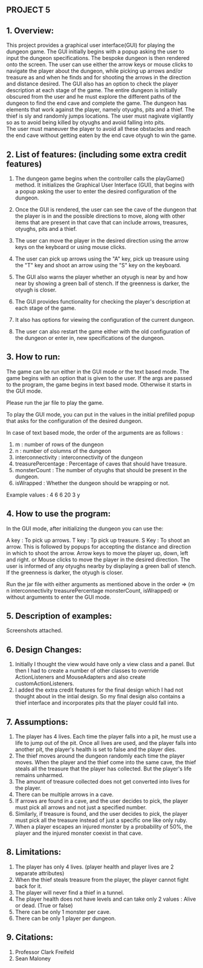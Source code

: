 ## PROJECT 5

## 1. Overview:

This project provides a graphical user interface(GUI) for playing the dungeon game. The GUI initially begins with a popup
asking the user to input the dungeon specifications. The bespoke dungeon is then rendered onto the screen. The user can 
use either the arrow keys or mouse clicks to navigate the player about the dungeon, while picking up arrows and/or
treasure as and when he finds and for shooting the arrows in the direction and distance desired. The GUI also has an option 
to check the player description at each stage of the game. The entire dungeon is initially obscured from the user and he must 
explore the different paths of the dungeon to find the end cave and complete the game. The dungeon has elements that work 
against the player, namely otyughs, pits and a thief. The thief is sly and randomly jumps locations.
The user must nagivate vigilantly so as to avoid being killed by otyughs and avoid falling into pits.  
The user must maneuver the player to avoid all these obstacles and reach the end cave without getting eaten by the end cave otyugh
to win the game.

## 2. List of features: (including some extra credit features)

1) The dungeon game begins when the controller calls the playGame() method. It initializes the Graphical User Interface (GUI), that begins 
with a popup asking the user to enter the desired configuration of the dungeon.

2) Once the GUI is rendered, the user can see the cave of the dungeon that the player is in and the possible directions to move, 
 along with other items that are present in that cave that can include arrows, treasures, otyughs, pits and a thief.
3) The user can move the player in the desired direction using the arrow keys on the keyboard or using mouse clicks.
4) The user can pick up arrows using the "A" key, pick up treasure using the "T" key and shoot an arrow using the "S" key on the keyboard.
5) The GUI also warns the player whether an otyugh is near by and how near by showing a green ball of stench. If the greenness is darker, 
the otyugh is closer.
7) The GUI provides functionality for checking the player's description at each stage of the game.
8) It also has options for viewing the configuration of the current dungeon.
9) The user can also restart the game either with the old configuration of the dungeon or enter in, new specifications of the dungeon.

## 3. How to run:

The game can be run either in the GUI mode or the text based mode.
The game begins with an option that is given to the user. If the args are passed to the program, the game begins in text based mode.
Otherwise it starts in the GUI mode.

Please run the jar file to play the game.

To play the GUI mode, you can put in the values in the initial prefilled popup that asks for the configuration of the desired dungeon.

In case of text based mode, the order of the arguments are as follows : 
1) m : number of rows of the dungeon
2) n : number of columns of the dungeon
3) interconnectivity : interconnectivity of the dungeon
4) treasurePercentage : Percentage of caves that should have treasure.
5) monsterCount : The number of otyughs that should be present in the dungeon.
6) isWrapped : Whether the dungeon should be wrapping or not.

Example values : 4 6 6 20 3 y
     
## 4. How to use the program:

In the GUI mode, after initializing the dungeon you can use the:

A key : To pick up arrows.
T key : Tp pick up treasure.
S Key : To shoot an arrow. This is followed by popups for accepting the distance and direction in which to shoot the arrow.
Arrow keys to move the player up, down, left and right.
or 
Mouse clicks to move the player in the desired direction.
The user is informed of any otyughs nearby by displaying a green ball of stench. If the greenness is darker, 
the otyugh is closer.

Run the jar file with either arguments as mentioned above in the order => (m n interconnectivity treasurePercentage monsterCount, isWrapped) 
or 
without arguments to enter the GUI mode.

## 5. Description of examples:

Screenshots attached.

## 6. Design Changes:

1. Initially I thought the view would have only a view class and a panel. But then I had to create a number of other classes 
to override ActionListeners and MouseAdapters and also create customActionListeners.
2. I added the extra credit features for the final design which I had not thought about in the intial design. So my final 
design also contains a thief interface
and incorporates pits that the player could fall into.

## 7. Assumptions:

1. The player has 4 lives. Each time the player falls into a pit, he must use a life to jump out of the pit. Once all lives are used,
and the player falls into another pit, the player's health is set to false and the player dies.
2. The thief moves around the dungeon randomly each time the player moves. When the player and the thief come into the same cave, the thief
steals all the treasure that the player has collected. But the player's life remains unharmed.
4. The amount of treasure collected does not get converted into lives for the player.
5. There can be multiple arrows in a cave.
6. If arrows are found in a cave, and the user decides to pick, the player must pick all arrows and not just a specified number.
7. Similarly, if treasure is found, and the user decides to pick, the player must pick all the treasure instead of just a specific one like only ruby.
8. When a player escapes an injured monster by a probability of 50%, the player and the injured monster coexist in that cave.

## 8. Limitations:

1) The player has only 4 lives. (player health and player lives are 2 separate attributes)
2) When the thief steals treasure from the player, the player cannot fight back for it.
3) The player will never find a thief in a tunnel.
4) The player health does not have levels and can take only 2 values : Alive or dead. (True or false)
5) There can be only 1 monster per cave.
6) There can be only 1 player per dungeon.

## 9. Citations:

1) Professor Clark Freifeld
2) Sean Maloney

